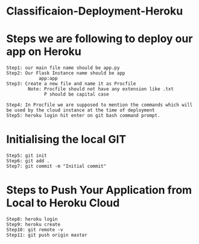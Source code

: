 # Classificaion-Deployment-Heroku

# Steps we are following to deploy our app on Heroku
    Step1: our main file name should be app.py
    Step2: Our Flask Instance name should be app
                app:app
    Step3: Create a new file and name it as Procfile
            Note: Procfile should not have any extension like .txt
                  P should be capital case

    Step4: In Procfile we are supposed to mention the commands which will be used by the cloud instance at the time of deployment
    Step5: heroku login	hit enter on git bash command prompt.

# Initialising the local GIT
    Step5: git init
    Step6: git add .
    Step7: git commit -m "Initial commit"

# Steps to Push Your Application from Local to Heroku Cloud
    Step8: heroku login
    Step9: heroku create
    Step10: git remote -v
    Step11: git push origin master
